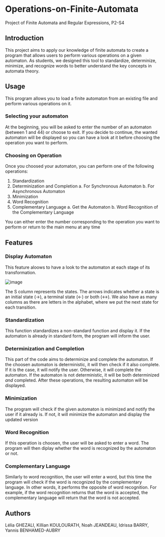 # Operations-on-Finite-Automata
Project of Finite Automata and Regular Expressions, P2-S4


## Introduction 
  This project aims to apply our knowledge of finite automata to create a program that allows users to perform various operations on a given automaton. As students, we designed this tool to standardize, determinize, minimize, and recognize words to better understand the key concepts in automata theory.

## Usage

This program allows you to load a finite automaton from an existing file and perform various operations on it.

### Selecting your automaton
At the beginning, you will be asked to enter the number of an automaton (between 1 and 44) or choose to exit. If you decide to continue, the wanted automaton will be displayed so you can have a look at it before choosing the operation you want to perform.

### Choosing on Operation
Once you choosed your automaton, you can perform one of the following operations: 
  1. Standardization
  2. Determinization and Completion 
    a. For Synchronous Automaton
    b. For Asynchronous Automaton
  4. Minimization
  5. Word Recognition
  6. Complementary Language
     a. Get the Automaton
     b. Word Recognition of the Complementary Language

You can either enter the number corresponding to the operation you want to perform or return to the main menu at any time

## Features

### Display Automaton
This feature aloows to have a look to the automaton at each stage of its transformation. 

![image](https://github.com/user-attachments/assets/e253b3ef-d107-4e4b-951b-54af40fd372a)

The S column represents the states. The arrows indicates whether a state is an initial state (->), a terminal state (<-) or both (<->). We also have as many columns as there are letters in the alphabet, where we put the next state for each transition.

### Standardization
This function standardizes a non-standard function and display it. If the automaton is already in standard form, the program will inform the user. 

### Determinization and Completion
This part of the code aims to determinize and complete the automaton. If the choosen automaton is deterministic, it will then check if it also complete. If it is the case, it will notify the user. Otherwise, it will complete the automaton. If the automaton is not deterministic, it will be both determinized *and* completed. After these operations, the resulting automaton will be displayed.

### Minimization
The program will check if the given automaton is minimized and notify the user if it already is. If not, it will minimize the automaton and display the updated version

### Word Recognition
If this operation is choosen, the user will be asked to enter a word. The program will then diplay whether the word is recognized by the automaton or not.

### Complementary Language
Similarly to word recognition, the user will enter a word, but this time the program will check if the word is recognized by the complementary language. In other words, it performs the opposite of word recognition. For example, if the word recognition returns that the word is accepted, the complementary language will return that the word is not accepted.




## Authors
Lélia GHEZALI, Killian KOULOURATH, Noah JEANDEAU, Idrissa BARRY, Yannis BENHAMED-AUBRY

